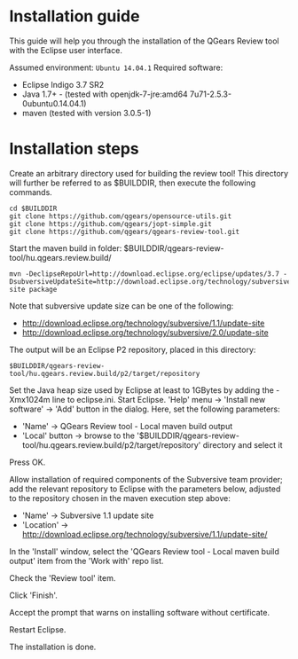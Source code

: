 # Installation guide

This guide will help you through the installation of the QGears Review tool with the Eclipse user interface.

Assumed environment: ```Ubuntu 14.04.1```
Required software:

 * Eclipse Indigo 3.7 SR2
 * Java 1.7+ - (tested with openjdk-7-jre:amd64 7u71-2.5.3-0ubuntu0.14.04.1)
 * maven (tested with version 3.0.5-1)

# Installation steps

Create an arbitrary directory used for building the review tool! This directory will further be referred to as $BUILDDIR, then execute the following commands.
```
cd $BUILDDIR
git clone https://github.com/qgears/opensource-utils.git
git clone https://github.com/qgears/jopt-simple.git
git clone https://github.com/qgears/qgears-review-tool.git
```
Start the maven build in folder: $BUILDDIR/qgears-review-tool/hu.qgears.review.build/
```
mvn -DeclipseRepoUrl=http://download.eclipse.org/eclipse/updates/3.7 -DsubversiveUpdateSite=http://download.eclipse.org/technology/subversive/1.1/update-site package
```
Note that subversive update size can be one of the following:

 * http://download.eclipse.org/technology/subversive/1.1/update-site
 * http://download.eclipse.org/technology/subversive/2.0/update-site

The output will be an Eclipse P2 repository, placed in this directory:

```
$BUILDDIR/qgears-review-tool/hu.qgears.review.build/p2/target/repository
```
Set the Java heap size used by Eclipse at least to 1GBytes by adding the -Xmx1024m line to eclipse.ini.
Start Eclipse.
'Help' menu -> 'Install new software' -> 'Add' button in the dialog.
Here, set the following parameters:

 * 'Name' -> QGears Review tool - Local maven build output 
 * 'Local' button -> browse to the '$BUILDDIR/qgears-review-tool/hu.qgears.review.build/p2/target/repository' directory and select it

Press OK.

Allow installation of required components of the Subversive team provider; add the relevant repository to Eclipse with the parameters below, adjusted to the repository chosen in the maven execution step above:

 * 'Name' -> Subversive 1.1 update site
 * 'Location' -> http://download.eclipse.org/technology/subversive/1.1/update-site/
 
In the 'Install' window, select the 'QGears Review tool - Local maven build output' item from the 'Work with' repo list.

Check the 'Review tool' item.

Click 'Finish'.

Accept the prompt that warns on installing software without certificate.

Restart Eclipse.

The installation is done.
